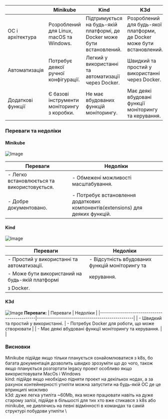 |             | Minikube                                                                                                         | Kind                                                                                                | K3d                                                                                   |
|-------------|------------------------------------------------------------------------------------------------------------------|-----------------------------------------------------------------------------------------------------|---------------------------------------------------------------------------------------|
| ОС і архітектура | Розроблений для Linux, macOS та Windows.                                                                        | Підтримується на будь-якій платформі, де Docker може бути встановлений.                            | Розроблений для будь-якої платформи, де Docker може бути встановлений.               |
| Автоматизація | Потребує деякої ручної конфігурації.                                                                             | Легкий у використанні та автоматизації через Docker.                                                | Швидкий та простий у використанні через Docker.                                      |
| Додаткові функції | Є базові інструменти моніторингу з коробки.                                                                   | Не має вбудованих функцій моніторингу.                                                 | Має деякі вбудовані функції моніторингу та керування.                              |

### Переваги та недоліки

#### Minikube 
![Image](./minikube.gif)

| Переваги                                    | Недоліки                                            |
|---------------------------------------------|-----------------------------------------------------|
| - Легко встановлюється та використовується. | - Обмежені можливості масштабування.               |
| - Добре документовано.                     | - Потребує встановлення додаткових компонентів(extensions) для деяких функцій.|
  

#### Kind
![Image](./kind.gif)

| Переваги                                         | Недоліки                                          |
|--------------------------------------------------|---------------------------------------------------|
| - Простий у використанні та автоматизації.      | - Відсутність вбудованих функцій моніторингу та |
| - Може бути використаний на будь-якій платформі |   керування.                                      |
|   з Docker.                                      |


#### K3d
![Image](./k3d.gif)
**Переваги:**
| Переваги                                     | Недоліки                                       |
|----------------------------------------------|------------------------------------------------|
| - Швидкий та простий у використанні.        | - Потребує Docker для роботи, що може створювати |
| - Має деякі вбудовані функції моніторингу та керування.  |                           |


### Висновки
Minikube підійде якщо тільки планується ознайомлюватися з k8s, бо багата документація дозволить швидко зрозуміти що до чого, також якщо планується розгортати legacy проект особливо якщо використовувати MacOs і Windows\
kind: підійде якщо необхідно підняти проект на декількох нодах, а за рахунок контейнерності утиліти можна запустити на будь-якій ОС де це впринципі можливо\
k3d: дуже легка утиліта ~60Mb, яка може працювати навіть на дуже старому залізі, підійде в більшості для тих хто вже стикався з k8s або minikube, не дивлячись на певні відмінності в командах та самій структурі побудови утиліти \
